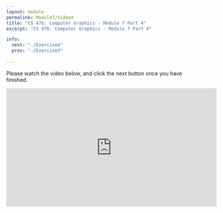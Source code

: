 ```yaml
---
layout: module
permalink: Module7/Video4
title: "CS 476: Computer Graphics - Module 7 Part 4"
excerpt: "CS 476: Computer Graphics - Module 7 Part 4"

info:
  next: "./Exercise4"
  prev: "./Exercise3"
  
---
```


Please watch the video below, and click the next button once you have finished.  

<iframe width="560" height="315" src="https://www.youtube.com/embed/Cso9HsutZnc" frameborder="0" allow="accelerometer; autoplay; clipboard-write; encrypted-media; gyroscope; picture-in-picture" allowfullscreen></iframe>